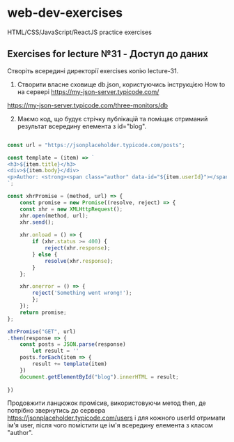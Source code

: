 # web-dev-exercises

HTML/CSS/JavaScript/ReactJS practice exercises

## Exercises for lecture №31 - Доступ до даних

Створіть всередині директорії exercises копію lecture-31. 

1. Створити власне сховище db.json, користуючись інструкцією How to на сервері https://my-json-server.typicode.com/

https://my-json-server.typicode.com/three-monitors/db

2. Маємо код, що будує стрічку публікацій та поміщає отриманий результат всередину елемента з id="blog". 

```js

const url = "https://jsonplaceholder.typicode.com/posts";

const template = (item) => `
<h3>${item.title}</h3>
<div>${item.body}</div>
<p>Author: <strong><span class="author" data-id="${item.userId}"></span></strong></p>
`;

const xhrPromise = (method, url) => {
    const promise = new Promise((resolve, reject) => {
    const xhr = new XMLHttpRequest();
    xhr.open(method, url);
    xhr.send();
  
    xhr.onload = () => {
        if (xhr.status >= 400) {
            reject(xhr.response);
        } else {
            resolve(xhr.response);
        }
    };

    xhr.onerror = () => {
        reject('Something went wrong!');
        };   
    });
    return promise;
};

xhrPromise("GET", url)
.then(response => {
    const posts = JSON.parse(response)
		let result = ''
    posts.forEach(item => {
        result += template(item)
    })
    document.getElementById("blog").innerHTML = result;
    
})
```

Продовжити ланцюжок промісив, використовуючи метод then, де потрібно звернутись до сервера https://jsonplaceholder.typicode.com/users і для кожного  userId отримати ім'я user, після чого помістити це ім'я всередину елемента з класом "author".